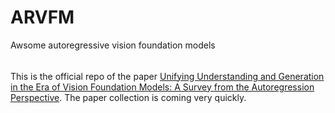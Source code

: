 # ARVFM
Awsome autoregressive vision foundation models

######

This is the official repo of the paper [Unifying Understanding and Generation in the Era of Vision Foundation Models: A Survey from the Autoregression Perspective](https://arxiv.). The paper collection is coming very quickly.
